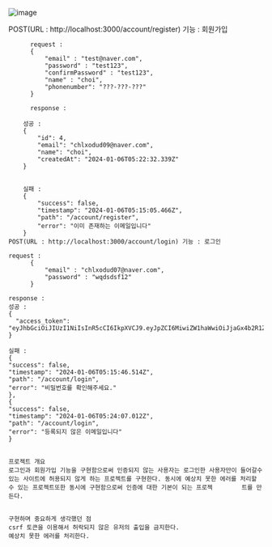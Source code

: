 

![image](https://github.com/poeroff/2024nbcamp_timeattack/assets/80104001/9f8ad418-f01b-4a2e-83e3-323da8857319)









        

POST(URL :  http://localhost:3000/account/register) 기능 : 회원가입 


          
          request : 
          {
              "email" : "test@naver.com",
              "password" : "test123",
              "confirmPassword" : "test123",
              "name" : "choi",
              "phonenumber": "???-???-???"
          }
          
          response : 
        
        성공 : 
        {
            "id": 4,
            "email": "chlxodud09@naver.com",
            "name": "choi",
            "createdAt": "2024-01-06T05:22:32.339Z"
        }
        
        
        실패 : 
        {
            "success": false,
            "timestamp": "2024-01-06T05:15:05.466Z",
            "path": "/account/register",
            "error": "이미 존재하는 이메일입니다"
        }
    POST(URL : http://localhost:3000/account/login) 기능 : 로그인 
    
    request : 
          {
              "email" : "chlxodud07@naver.com",
              "password" : "wqdsdsf12"
          }
          
    response :
    성공 : 
    {
      "access_token": "eyJhbGciOiJIUzI1NiIsInR5cCI6IkpXVCJ9.eyJpZCI6MiwiZW1haWwiOiJjaGx4b2R1ZDA3QG5hdmVyLmNvbSIsImlhdCI6MTcwNDUxODY1NX0.bHz3qDG6zDEpuiq8YLYzVdzoK5y_PjLBnDX4n1BE14o"
    }

    실패 : 
    {
    "success": false,
    "timestamp": "2024-01-06T05:15:46.514Z",
    "path": "/account/login",
    "error": "비밀번호를 확인해주세요."
    },
    {
    "success": false,
    "timestamp": "2024-01-06T05:24:07.012Z",
    "path": "/account/login",
    "error": "등록되지 않은 이메일입니다"
    }


    프로젝트 개요
    로그인과 회원가입 기능을 구현함으로써 인증되지 않는 사용자는 로그인한 사용자만이 들어갈수 있는 사이트에 허용되지 않게 하는 프로젝트를 구현한다. 동시에 예상치 못한 에러를 처리할 수 있는 프로젝트또한 동시에 구현함으로써 인증에 대한 기본이 되는 프로젝        트를 만든다.


    구현하며 중요하게 생각했던 점 
    csrf 토큰을 이용해서 허락되지 않은 유저의 출입을 금지한다.
    예상치 못한 에러를 처리한다.
    



